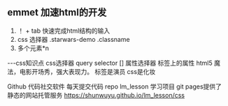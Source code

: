 emmet 加速html的开发
-
1. ！ + tab 快速完成html结构的输入
2. css 选择器
    .starwars-demo .classname
3. 多个元素*n

---css知识点
   css选择器 query selector
   [] 属性选择器 标签上的属性
   html5 魔法，电影开场秀，强大表现力。
   标签是演员
   css是化妆

Github 代码社交软件
每天提交代码
repo lm_lesson 学习项目
git pages提供了静态的网站托管服务
https://shunwuyu.github.io/lm_lesson/css